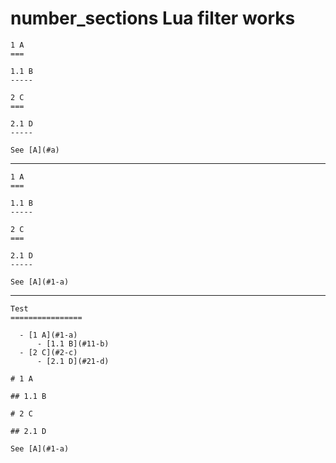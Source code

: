 # number_sections Lua filter works

    1 A
    ===
    
    1.1 B
    -----
    
    2 C
    ===
    
    2.1 D
    -----
    
    See [A](#a)

---

    1 A
    ===
    
    1.1 B
    -----
    
    2 C
    ===
    
    2.1 D
    -----
    
    See [A](#1-a)

---

    Test
    ================
    
      - [1 A](#1-a)
          - [1.1 B](#11-b)
      - [2 C](#2-c)
          - [2.1 D](#21-d)
    
    # 1 A
    
    ## 1.1 B
    
    # 2 C
    
    ## 2.1 D
    
    See [A](#1-a)

